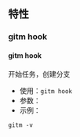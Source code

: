 ## 特性

### gitm hook

#### gitm hook

开始任务，创建分支

-   使用：`gitm hook`
-   参数：
-   示例：

```shell
gitm -v
```

